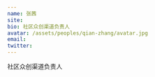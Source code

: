 ```yaml
---
name: 张茜
site:
bio: 社区众创渠道负责人
avatar: /assets/peoples/qian-zhang/avatar.jpg
email: 
twitter: 
---
```

社区众创渠道负责人
